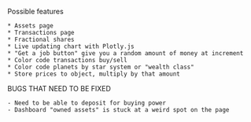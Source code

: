 Possible features

    * Assets page
    * Transactions page
    * Fractional shares
    * Live updating chart with Plotly.js
    * "Get a job button" give you a random amount of money at increment
    * Color code transactions buy/sell
    * Color code planets by star system or "wealth class"
    * Store prices to object, multiply by that amount


BUGS THAT NEED TO BE FIXED

    - Need to be able to deposit for buying power
    - Dashboard "owned assets" is stuck at a weird spot on the page
